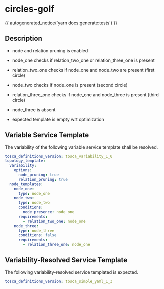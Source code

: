# circles-golf

{{ autogenerated_notice('yarn docs:generate:tests') }}

## Description

- node and relation pruning is enabled

- node_one checks if relation_two_one or relation_three_one is present 
- relation_two_one checks if node_one and node_two are present (first circle)
- node_two checks if node_one is present (second circle)
- relation_three_one checks if node_one and node_three is present (third circle)
- node_three is absent

- expected template is empty wrt optimization


## Variable Service Template

The variability of the following variable service template shall be resolved.

```yaml linenums="1"
tosca_definitions_version: tosca_variability_1_0
topology_template:
  variability:
    options:
      node_pruning: true
      relation_pruning: true
  node_templates:
    node_one:
      type: node_one
    node_two:
      type: node_two
      conditions:
        node_presence: node_one
      requirements:
        - relation_two_one: node_one
    node_three:
      type: node_three
      conditions: false
      requirements:
        - relation_three_one: node_one
```



## Variability-Resolved Service Template

The following variability-resolved service templated is expected.

```yaml linenums="1"
tosca_definitions_version: tosca_simple_yaml_1_3
```

